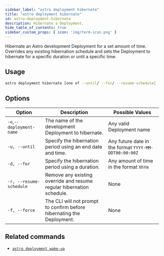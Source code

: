 ```yaml
---
sidebar_label: "astro deployment hibernate"
title: "astro deployment hibernate"
id: astro-deployment-hibernate
description: Hibernate a Deployment.
hide_table_of_contents: true
sidebar_custom_props: { icon: 'img/term-icon.png' }
---
```


Hibernate an Astro development Deployment for a set amount of time. Overrides any existing hibernation schedule and sets the Deployment to hibernate for a specific duration or until a specific time. 

## Usage

```sh
astro deployment hibernate [one of --until/ --for/ --resume-schedule]
```

## Options

| Option                   | Description                                                           | Possible Values                                      |
| ------------------------ | --------------------------------------------------------------------- | ---------------------------------------------------- |
| `-n`,`--deployment-name` | The name of the development Deployment to hibernate.                  | Any valid Deployment name                            |
| `-u, --until`            | Specify the hibernation period using an end date and time.            | Any future date in the format `YYYY-MM-DDT00:00:00Z` |
| `-d, --for`              | Specify the hibernation period using a duration.                      | Any amount of time in the format `XhYm`            |
| `-r, --resume-schedule`  | Remove any existing override and resume regular hibernation schedule. | None                                                 |
| `-f, --force`            | The CLI will not prompt to confirm before hibernating the Deployment. | None                                                 |

## Related commands 

- [`astro deployment wake-up`](astro-deployment-wake-up.md)